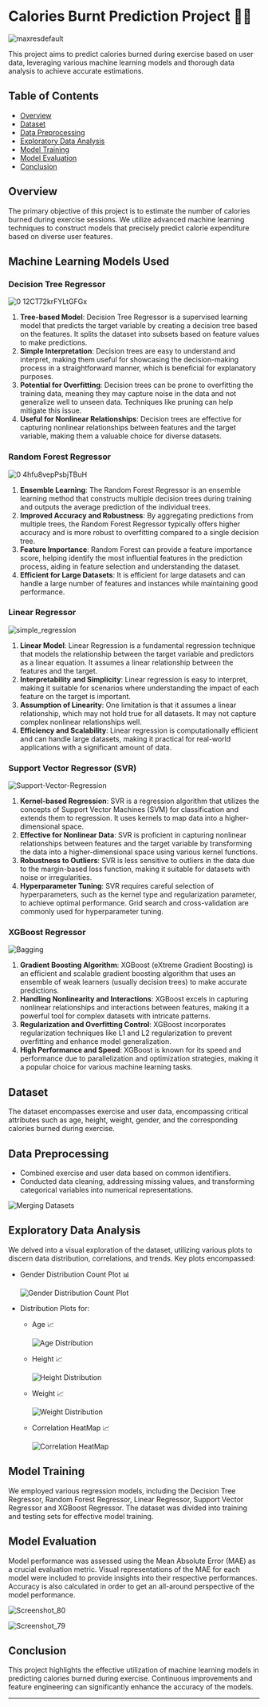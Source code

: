# Calories Burnt Prediction Project 🏋️‍♂️

![maxresdefault](https://github.com/VaibhavMishra1341/Calories-Burnt-Prediction/assets/39896268/4352cdaf-444b-4a7e-8327-4281ce75194b)

This project aims to predict calories burned during exercise based on user data, leveraging various machine learning models and thorough data analysis to achieve accurate estimations.

## Table of Contents
- [Overview](#overview)
- [Dataset](#dataset)
- [Data Preprocessing](#data-preprocessing)
- [Exploratory Data Analysis](#exploratory-data-analysis)
- [Model Training](#model-training)
- [Model Evaluation](#model-evaluation)
- [Conclusion](#conclusion)

## Overview

The primary objective of this project is to estimate the number of calories burned during exercise sessions. We utilize advanced machine learning techniques to construct models that precisely predict calorie expenditure based on diverse user features.

## Machine Learning Models Used

### Decision Tree Regressor

![0 12CT72krFYLtGFGx](https://github.com/VaibhavMishra1341/Calories-Burnt-Prediction/assets/39896268/abded0b5-022f-42a8-9188-8f7100ba4b75)

1. **Tree-based Model**: Decision Tree Regressor is a supervised learning model that predicts the target variable by creating a decision tree based on the features. It splits the dataset into subsets based on feature values to make predictions.
2. **Simple Interpretation**: Decision trees are easy to understand and interpret, making them useful for showcasing the decision-making process in a straightforward manner, which is beneficial for explanatory purposes.
3. **Potential for Overfitting**: Decision trees can be prone to overfitting the training data, meaning they may capture noise in the data and not generalize well to unseen data. Techniques like pruning can help mitigate this issue.
4. **Useful for Nonlinear Relationships**: Decision trees are effective for capturing nonlinear relationships between features and the target variable, making them a valuable choice for diverse datasets.

### Random Forest Regressor

![0 4hfu8vepPsbjTBuH](https://github.com/VaibhavMishra1341/Calories-Burnt-Prediction/assets/39896268/261c606f-2797-4157-9ec5-cdc4d49eb296)

1. **Ensemble Learning**: The Random Forest Regressor is an ensemble learning method that constructs multiple decision trees during training and outputs the average prediction of the individual trees.
2. **Improved Accuracy and Robustness**: By aggregating predictions from multiple trees, the Random Forest Regressor typically offers higher accuracy and is more robust to overfitting compared to a single decision tree.
3. **Feature Importance**: Random Forest can provide a feature importance score, helping identify the most influential features in the prediction process, aiding in feature selection and understanding the dataset.
4. **Efficient for Large Datasets**: It is efficient for large datasets and can handle a large number of features and instances while maintaining good performance.

### Linear Regressor

![simple_regression](https://github.com/VaibhavMishra1341/Calories-Burnt-Prediction/assets/39896268/e7b13a90-6a43-4828-9d11-bb153d82be51)

1. **Linear Model**: Linear Regression is a fundamental regression technique that models the relationship between the target variable and predictors as a linear equation. It assumes a linear relationship between the features and the target.
2. **Interpretability and Simplicity**: Linear regression is easy to interpret, making it suitable for scenarios where understanding the impact of each feature on the target is important.
3. **Assumption of Linearity**: One limitation is that it assumes a linear relationship, which may not hold true for all datasets. It may not capture complex nonlinear relationships well.
4. **Efficiency and Scalability**: Linear regression is computationally efficient and can handle large datasets, making it practical for real-world applications with a significant amount of data.

### Support Vector Regressor (SVR)

![Support-Vector-Regression](https://github.com/VaibhavMishra1341/Calories-Burnt-Prediction/assets/39896268/65d3eeb2-bfc8-4872-8365-7dc8e03994b0)

1. **Kernel-based Regression**: SVR is a regression algorithm that utilizes the concepts of Support Vector Machines (SVM) for classification and extends them to regression. It uses kernels to map data into a higher-dimensional space.
2. **Effective for Nonlinear Data**: SVR is proficient in capturing nonlinear relationships between features and the target variable by transforming the data into a higher-dimensional space using various kernel functions.
3. **Robustness to Outliers**: SVR is less sensitive to outliers in the data due to the margin-based loss function, making it suitable for datasets with noise or irregularities.
4. **Hyperparameter Tuning**: SVR requires careful selection of hyperparameters, such as the kernel type and regularization parameter, to achieve optimal performance. Grid search and cross-validation are commonly used for hyperparameter tuning.

### XGBoost Regressor

![Bagging](https://github.com/VaibhavMishra1341/Calories-Burnt-Prediction/assets/39896268/25262657-75d1-44c8-9b8d-4dddf7ef46c0)

1. **Gradient Boosting Algorithm**: XGBoost (eXtreme Gradient Boosting) is an efficient and scalable gradient boosting algorithm that uses an ensemble of weak learners (usually decision trees) to make accurate predictions.
2. **Handling Nonlinearity and Interactions**: XGBoost excels in capturing nonlinear relationships and interactions between features, making it a powerful tool for complex datasets with intricate patterns.
3. **Regularization and Overfitting Control**: XGBoost incorporates regularization techniques like L1 and L2 regularization to prevent overfitting and enhance model generalization.
4. **High Performance and Speed**: XGBoost is known for its speed and performance due to parallelization and optimization strategies, making it a popular choice for various machine learning tasks.


## Dataset

The dataset encompasses exercise and user data, encompassing critical attributes such as age, height, weight, gender, and the corresponding calories burned during exercise.

## Data Preprocessing

- Combined exercise and user data based on common identifiers.
- Conducted data cleaning, addressing missing values, and transforming categorical variables into numerical representations.

![Merging Datasets](https://github.com/gaytrisran03/Calorie-Prediction/assets/78645392/9c1dca40-5d01-4493-a952-134422dc4b3b)


## Exploratory Data Analysis

We delved into a visual exploration of the dataset, utilizing various plots to discern data distribution, correlations, and trends. Key plots encompassed:

- Gender Distribution Count Plot 📊

    ![Gender Distribution Count Plot](https://github.com/gaytrisran03/Calorie-Prediction/assets/78645392/bac88bb9-304c-41ff-9d8c-3780f1d51f1e)

- Distribution Plots for:
  - Age 📈

      ![Age Distribution](https://github.com/gaytrisran03/Calorie-Prediction/assets/78645392/32e54149-6f67-4692-9369-422e10025db6)

  - Height 📈

      ![Height Distribution](https://github.com/gaytrisran03/Calorie-Prediction/assets/78645392/94c69c4e-a495-4828-960d-74859e916eed)

  - Weight 📈

      ![Weight Distribution](https://github.com/gaytrisran03/Calorie-Prediction/assets/78645392/a2852849-e027-46c3-afed-71637d27c5a6)

  - Correlation HeatMap 📈

    ![Correlation HeatMap](https://github.com/VaibhavMishra1341/Calories-Burnt-Prediction/assets/39896268/4e126c04-9c7a-4dfc-b2eb-cbee2140157e)
    

## Model Training

We employed various regression models, including the Decision Tree Regressor, Random Forest Regressor, Linear Regressor, Support Vector Regressor and XGBoost Regressor. The dataset was divided into training and testing sets for effective model training.

## Model Evaluation

Model performance was assessed using the Mean Absolute Error (MAE) as a crucial evaluation metric. Visual representations of the MAE for each model were included to provide insights into their respective performances. Accuracy is also calculated in order to get an all-around perspective of the model performance.

![Screenshot_80](https://github.com/VaibhavMishra1341/Calories-Burnt-Prediction/assets/39896268/a03ee447-a141-415f-8900-a0ae22babb56)

![Screenshot_79](https://github.com/VaibhavMishra1341/Calories-Burnt-Prediction/assets/39896268/230160cf-5af2-4142-bdf3-88aace04efc6)

## Conclusion

This project highlights the effective utilization of machine learning models in predicting calories burned during exercise. Continuous improvements and feature engineering can significantly enhance the accuracy of the models.

--- 

